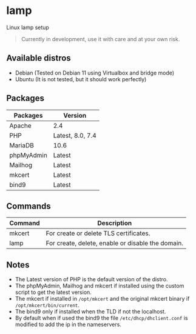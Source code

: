 # lamp
Linux lamp setup

> Currently in development, use it with care and at your own risk.

## Available distros

* Debian (Tested on Debian 11 using Virtualbox and bridge mode)
* Ubuntu (It is not tested, but it should work perfectly)

## Packages

| **Packages** | **Version**      |
| ------------ | ---------------- |
| Apache       | 2.4              |
| PHP          | Latest, 8.0, 7.4 |
| MariaDB      | 10.6             |
| phpMyAdmin   | Latest           |
| Mailhog      | Latest           |
| mkcert       | Latest           |
| bind9        | Latest           |

## Commands

| **Command** | **Description**                                   |
| ----------- | ------------------------------------------------- |
| mkcert      | For create or delete TLS certificates.            |
| lamp        | For create, delete, enable or disable the domain. |

## Notes

* The Latest version of PHP is the default version of the distro.
* The phpMyAdmin, Mailhog and mkcert if installed using the custom script to get the latest version.
* The mkcert if installed in `/opt/mkcert` and the original mkcert binary if `/opt/mkcert/bin/current`.
* The bind9 only if installed when the TLD if not the localhost.
* By default when if used the bind9 the file `/etc/dhcp/dhclient.conf` is modified to add the ip in the nameservers.
